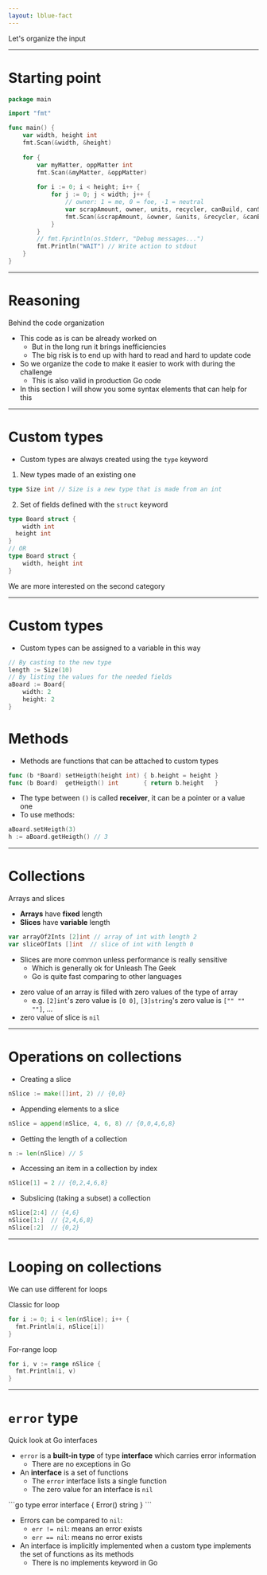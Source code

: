 ```yaml
---
layout: lblue-fact
---
```


Let's organize the input

---

# Starting point

```go
package main

import "fmt"

func main() {
    var width, height int
    fmt.Scan(&width, &height)
    
    for {
        var myMatter, oppMatter int
        fmt.Scan(&myMatter, &oppMatter)
        
        for i := 0; i < height; i++ {
            for j := 0; j < width; j++ {
                // owner: 1 = me, 0 = foe, -1 = neutral
                var scrapAmount, owner, units, recycler, canBuild, canSpawn, inRangeOfRecycler int
                fmt.Scan(&scrapAmount, &owner, &units, &recycler, &canBuild, &canSpawn, &inRangeOfRecycler)
            }
        }
        // fmt.Fprintln(os.Stderr, "Debug messages...")
        fmt.Println("WAIT") // Write action to stdout
    }
}
```

---

# Reasoning

Behind the code organization

<v-clicks>

- This code as is can be already worked on
  - But in the long run it brings inefficiencies
  - The big risk is to end up with hard to read and hard to update code
- So we organize the code to make it easier to work with during the challenge
  - This is also valid in production Go code
- In this section I will show you some syntax elements that can help for this
</v-clicks>

---

# Custom types

- Custom types are always created using the `type` keyword

<v-clicks>

1. New types made of an existing one

```go
type Size int // Size is a new type that is made from an int
```

2. Set of fields defined with the `struct` keyword

```go
type Board struct {
	width int
  height int
}
// OR
type Board struct {
	width, height int
}
```

We are more interested on the second category
</v-clicks>

---

# Custom types

<v-clicks>

- Custom types can be assigned to a variable in this way

```go
// By casting to the new type
length := Size(10)
// By listing the values for the needed fields
aBoard := Board{
	width: 2
	height: 2
}
```

# Methods

- Methods are functions that can be attached to custom types

```go
func (b *Board) setHeigth(height int) { b.height = height }
func (b Board)  getHeigth() int       { return b.height   }
```

- The type between `()` is called __receiver__, it can be a pointer or a value one
- To use methods:

```go
aBoard.setHeigth(3)
h := aBoard.getHeigth() // 3
```
</v-clicks>


<!-- - Custom types and their methods are the closest element to a class in other languages -->

---

# Collections

Arrays and slices

- __Arrays__ have __fixed__ length
- __Slices__ have __variable__ length

```go
var arrayOf2Ints [2]int // array of int with length 2
var sliceOfInts []int  // slice of int with length 0
```
<v-click>

- Slices are more common unless performance is really sensitive
  - Which is generally ok for Unleash The Geek
  - Go is quite fast comparing to other languages

</v-click>

<v-clicks>

- zero value of an array is filled with zero values of the type of array
  - e.g. `[2]int`'s zero value is `[0 0]`, `[3]string`'s zero value is `["" "" ""]`, ...
- zero value of slice is `nil` 
</v-clicks>

---

# Operations on collections

<v-clicks>

- Creating a slice

```go
nSlice := make([]int, 2) // {0,0}
```

- Appending elements to a slice

```go
nSlice = append(nSlice, 4, 6, 8) // {0,0,4,6,8}
```

- Getting the length of a collection

```go
n := len(nSlice) // 5
```

- Accessing an item in a collection by index

```go
nSlice[1] = 2 // {0,2,4,6,8}
```

- Subslicing (taking a subset) a collection

```go
nSlice[2:4] // {4,6}
nSlice[1:]  // {2,4,6,8}
nSlice[:2]  // {0,2}
```

</v-clicks>

---

# Looping on collections

We can use different for loops

Classic for loop
```go
for i := 0; i < len(nSlice); i++ {
  fmt.Println(i, nSlice[i])
}
```

For-range loop

```go
for i, v := range nSlice { 
  fmt.Println(i, v)
}
```

---

# `error` type 

Quick look at Go interfaces

<v-clicks>

- `error` is a __built-in type__ of type __interface__ which carries error information
  - There are no exceptions in Go
- An __interface__ is a set of functions
  - The `error` interface lists a single function
  - The zero value for an interface is `nil`
</v-clicks>

<v-click>
```go
type error interface {
    Error() string
}
```
</v-click>

<v-clicks>

- Errors can be compared to `nil`:
  - `err != nil`: means an error exists
  - `err == nil`: means no error exists
- An interface is implicitly implemented when a custom type implements the set of functions as its methods
  - There is no implements keyword in Go
</v-clicks>
